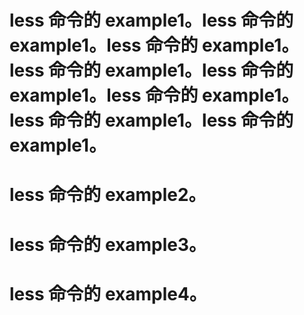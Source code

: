 # less 命令的 example1。less 命令的 example1。less 命令的 example1。less 命令的 example1。less 命令的 example1。less 命令的 example1。less 命令的 example1。less 命令的 example1。




# less 命令的 example2。
# less 命令的 example3。
# less 命令的 example4。
